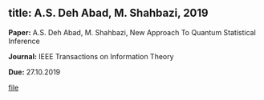 title: A.S. Deh Abad, M. Shahbazi, 2019
---

**Paper:**  A.S. Deh Abad, M. Shahbazi, New Approach To Quantum Statistical Inference

**Journal:** IEEE Transactions on Information Theory

**Due:** 27.10.2019


[file](shahbazi2019/file.pdf)


